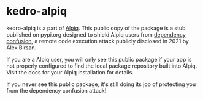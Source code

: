 # kedro-alpiq

kedro-alpiq is a part of [Alpiq](https://Alpiq.com). 
This public copy of the package
is a stub published on pypi.org designed to shield Alpiq users from
[dependency confusion](https://medium.com/@alex.birsan/dependency-confusion-4a5d60fec610),
a remote code execution attack publicly disclosed in 2021 by Alex Birsan.

If you are a Alpiq user, you will only see this public package if your
app is not properly configured to find the local package repository built into
Alpiq. Visit the docs for your Alpiq installation for details.

If you never see this public package, it's still doing its job of protecting you
from the dependency confusion attack!
